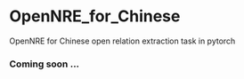 # OpenNRE_for_Chinese
OpenNRE for Chinese open relation extraction task in pytorch

### Coming soon ...
